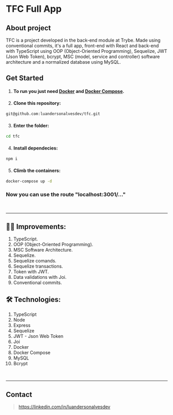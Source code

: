 # TFC Full App

## About project
TFC is a project developed in the back-end module at Trybe.
Made using conventional commits, it's a full app, front-end with React and back-end 
with TypeScript using OOP (Object-Oriented Programming), Sequelize, JWT (Json Web Token), bcrypt, 
MSC (model, service and controller) software architecture and a normalized database using MySQL.

## Get Started
  1. #### To run you just need [Docker](https://docs.docker.com/engine/install/ubuntu/) and [Docker Compose](https://docs.docker.com/compose/install/).
  2. #### Clone this repository: 
  ```bash
  git@github.com:luandersonalvesdev/tfc.git
  ```
  3. #### Enter the folder: 
  ```bash
  cd tfc
  ```
  4. #### Install dependecies: 
  ```bash
  npm i
  ```
  5. #### Climb the containers: 
  ```bash
  docker-compose up -d
  ```
  ### Now you can use the route "localhost:3001/..."
<br>

---
## 👨‍💻 Improvements:
  1. TypeScript.
  2. OOP (Object-Oriented Programming).
  3. MSC Software Architecture.
  4. Sequelize.
  5. Sequelize comands.
  6. Sequelize transactions.
  7. Token with JWT.
  8. Data validations with Joi.
  9. Conventional commits.

## 🛠️ Technologies:
  1. TypeScript
  2. Node
  3. Express
  4. Sequelize
  5. JWT - Json Web Token
  6. Joi
  7. Docker
  8. Docker Compose
  9. MySQL
  10. Bcrypt
<br>

---
## Contact

>https://linkedin.com/in/luandersonalvesdev